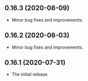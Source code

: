 ## 0.16.3 (2020-08-09)

* Minor bug fixes and improvements.
  
## 0.16.2 (2020-08-03)

* Minor bug fixes and improvements.

## 0.16.1 (2020-07-31)

* The initial release.
